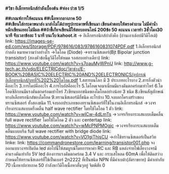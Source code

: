 **#วิชา อิเล็กทรอนิกส์กำลังเบื้องต้น**
**#ห่อง ปวช 1/5**

**##เกณฑ์การให้คะแนน
##เนื้อหากลางภาค 50  
	##เขียนใส่กระดาษมาส่ง มาส่งไม่ได้ถ่ายรูปกระดาษที่เขียนมา เขียนคำตอบให้ตรงคำถาม ไม่มีค่าน้ำหมึกเขียนเยอะไม่มีผล
	##ถ้าขี้เกียจเขียนมีให้สอบออนไลน์ 200ข้อ 50 คะแนน  เวลาทำ 3ชั่วโมง30 นาที จับเวลาข้อละ 1 นาที บนเว็บ kahoot.it**
	-> อิเล็กทรอนิกส์กำลังคือ (อ่านเอาเด้อบ่มีวิดีโอเด้)
		link: https://images-se-ed.com/ws/Storage/PDF/978616/083/9786160831074PDF.pdf
		1.อิเล็กทรอนิกส์กำลลัง หมายความว่าอย่างไร
	->ไดโอด (Diode)
	->ทรานซิสเตอร์(Bjt Bipolar junction transistor) (สองหัวข้อนี้ดูวีดีโอให้หมด รอสอบอย่างเดียว)
		link: https://www.youtube.com/watch?v=s7oauMyWPnU
		link: http://www.g-tech.ac.th/vdo/ELECTRICdoc/วิชาช่าง/E-BOOK%20BASIC%20ELECTRIC%20AND%20ELECTRONICS/อุปกรณ์อิเล็กทรอนิกส์/บทที่%202%20ไดโอด.pdf
		1.สสารบนโลก มี 3 ประเภทอะไรบาง
		2.สารกึ่งตัวนำคืออะไร
		3.การโดปคืออะไร
		4.การไบอัสคืออะไร
		5.ไดโอดเจอมาเนี่ยมมีแรงดันตกคร่อมเท่าไหร่
		6.ไดโอดซิลิกอนมีแรงดันตกคร่อมเท่าไหร่
		7.เขียนบอกชนิดของไดโอดอย่างน้อย 3 ชนิด
		8.เขียนสัญลักษณ์ทางอิเล็กทรอนิกส์ของไดโอด
		9.ทรานซิสเตอร์มีกี่ชนิด อะไรบ้าง
		10.จงบอกโครงสร้างของทรานซิสเตอร์ ทั้งสองชนิด
		11.จงบอกประเภทของทรานซิสเตอร์ที่ใช้ในงานอิเล็กทรอนิกส์
	->วงจร เรียงกระแสแบบครึ่งคลื่น half wave rectifier โดยใช้ไดโอด 1 ตัว
		link: https://www.youtube.com/watch?v=wICw-4dLmTs
	->วงจรเรียงกระแสแบบเต็มคลื่น full wave rectifier โดยใช้ไดโอด 2 ตัว และ centertap 
		link: https://www.youtube.com/watch?v=wMcPNPMOgjc
	->วงจรเรียงกระแสแบบเต็มคลื่นแบบบริด full wave rectifier with bridge diode
		link: https://www.youtube.com/watch?v=VO1giThjsCU
	->กำใช้ทรานซิสเตอร์เป็นสวิท
		linke:
		link: https://commandronestore.com/learning/transistor001.php
		จงออกแบบวงจรเปิดบิด led ต่อไปนี้ให้สมบูรณ์โดยการหาค่า RC และ RB
			แหล่งจ่ายไฟเลี้ยงวงจรมีค่าแรงดันเท่ากับ 5V 
			led ต้องการแรงดันตกคร่อม 3.4 V และ กระแสโหลด 60mA เพื่อให้ติดสว่าง
			กำหนดให้ทรานซิสเตอร์ที่ใช้เป็นเบอร์ 2n2222 ที่เป็นชนิด NPN ที่มีค่าเบต้า(อัตราขยาย) มีค่าเท่ากับ 70
เนื้อหาปลายภาค 50
	กำลังหาวิดีโอเนื้อหาสั้นๆอยู่
จิตพิสัย 0
	
